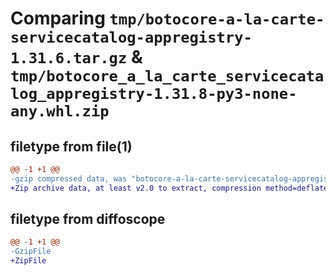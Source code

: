 # Comparing `tmp/botocore-a-la-carte-servicecatalog-appregistry-1.31.6.tar.gz` & `tmp/botocore_a_la_carte_servicecatalog_appregistry-1.31.8-py3-none-any.whl.zip`

## filetype from file(1)

```diff
@@ -1 +1 @@
-gzip compressed data, was "botocore-a-la-carte-servicecatalog-appregistry-1.31.6.tar", last modified: Thu Jul 20 01:20:48 2023, max compression
+Zip archive data, at least v2.0 to extract, compression method=deflate
```

## filetype from diffoscope

```diff
@@ -1 +1 @@
-GzipFile
+ZipFile
```

